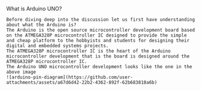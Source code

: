 What is Arduino UNO?

    Before diving deep into the discussion let us first have understanding about what the Arduino is?
    The Arduino is the open source microcontroller development board based on the ATMEGA328P microcontroller IC designed to provide the simple and cheap platform to the hobbyists and students for designing their digital and embedded systems projects.
    The ATMEGA328P microcontroller IC is the heart of the Arduino microcontroller development that is the board is designed around the ATMEGA328P microcontroller IC.
    The Arduino UNO microcontroller development looks like the one in the above image
    ![arduino-pin-diagram](https://github.com/user-attachments/assets/a67d6d42-22b2-4362-892f-62b683818a6b)

